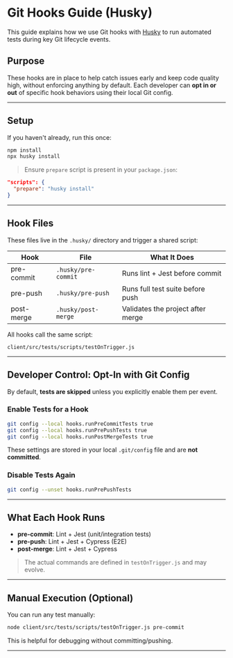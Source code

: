 
# Git Hooks Guide (Husky)

This guide explains how we use Git hooks with [Husky](https://typicode.github.io/husky/) to run automated tests during key Git lifecycle events.

## Purpose

These hooks are in place to help catch issues early and keep code quality high, without enforcing anything by default. Each developer can **opt in or out** of specific hook behaviors using their local Git config.

---

## Setup

If you haven't already, run this once:

```bash
npm install
npx husky install
```

> Ensure `prepare` script is present in your `package.json`:
```json
"scripts": {
  "prepare": "husky install"
}
```

---

## Hook Files

These files live in the `.husky/` directory and trigger a shared script:

| Hook        | File              | What It Does                        |
|-------------|-------------------|-------------------------------------|
| pre-commit  | `.husky/pre-commit` | Runs lint + Jest before commit     |
| pre-push    | `.husky/pre-push`   | Runs full test suite before push   |
| post-merge  | `.husky/post-merge` | Validates the project after merge  |

All hooks call the same script:
```
client/src/tests/scripts/testOnTrigger.js
```

---

## Developer Control: Opt-In with Git Config

By default, **tests are skipped** unless you explicitly enable them per event.

### Enable Tests for a Hook

```bash
git config --local hooks.runPreCommitTests true
git config --local hooks.runPrePushTests true
git config --local hooks.runPostMergeTests true
```

These settings are stored in your local `.git/config` file and are **not committed**.

### Disable Tests Again

```bash
git config --unset hooks.runPrePushTests
```

---

## What Each Hook Runs

- **pre-commit**: Lint + Jest (unit/integration tests)
- **pre-push**: Lint + Jest + Cypress (E2E)
- **post-merge**: Lint + Jest + Cypress

> The actual commands are defined in `testOnTrigger.js` and may evolve.

---

## Manual Execution (Optional)

You can run any test manually:
```bash
node client/src/tests/scripts/testOnTrigger.js pre-commit
```

This is helpful for debugging without committing/pushing.

---
